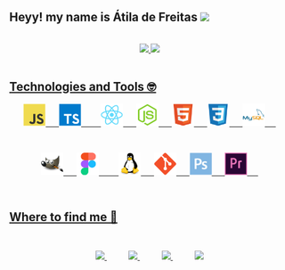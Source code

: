 ## Heyy! my name is Átila de Freitas <img src="https://raw.githubusercontent.com/iampavangandhi/iampavangandhi/master/gifs/Hi.gif" width="30px">
  </br>                                
                                  
<div align="center">
  <a href="https://github.com/atiladefreitas">
  <img height="160em" src="https://github-readme-stats.vercel.app/api?username=atiladefreitas&show_icons=true&theme=dark&include_all_commits=true&count_private=true"/>
  <img height="160em" src="https://github-readme-stats.vercel.app/api/top-langs/?username=atiladefreitas&layout=compact&langs_count=7&theme=dark"/>
</div>

  </br>
  
## Technologies and Tools 🤓  
  <p align="center">
    <img height="40" src="https://raw.githubusercontent.com/devicons/devicon/master/icons/javascript/javascript-original.svg">
    &nbsp;&nbsp;&nbsp;&nbsp;
  <img height="40" src="https://raw.githubusercontent.com/devicons/devicon/master/icons/typescript/typescript-original.svg">
    &nbsp;&nbsp;&nbsp;&nbsp;
      <img height="40" src="https://raw.githubusercontent.com/devicons/devicon/master/icons/react/react-original.svg">
  &nbsp;&nbsp;&nbsp;&nbsp;
        <img height="40" src="https://raw.githubusercontent.com/devicons/devicon/master/icons/nodejs/nodejs-original.svg">
  &nbsp;&nbsp;&nbsp;&nbsp;
    <img height="40" src="https://raw.githubusercontent.com/devicons/devicon/master/icons/html5/html5-original.svg">
    &nbsp;&nbsp;&nbsp;&nbsp;
    <img height="40" src="https://raw.githubusercontent.com/devicons/devicon/master/icons/css3/css3-original.svg">
    &nbsp;&nbsp;&nbsp;&nbsp;
    <img height="40" src="https://github.com/devicons/devicon/blob/master/icons/mysql/mysql-original-wordmark.svg">
        &nbsp;&nbsp;&nbsp;&nbsp;
</p>
</br>
 <p align="center">
    <img height="40" src="https://github.com/devicons/devicon/blob/master/icons/gimp/gimp-original.svg">
    &nbsp;&nbsp;&nbsp;&nbsp;
  <img height="40" src="https://github.com/devicons/devicon/blob/master/icons/figma/figma-original.svg">
    &nbsp;&nbsp;&nbsp;&nbsp;
    <img height="40" src="https://raw.githubusercontent.com/devicons/devicon/master/icons/linux/linux-original.svg">
    &nbsp;&nbsp;&nbsp;&nbsp;
      <img height="40" src="https://raw.githubusercontent.com/devicons/devicon/master/icons/git/git-original.svg">
    &nbsp;&nbsp;&nbsp;&nbsp;
      <img height="40" src="https://github.com/devicons/devicon/blob/master/icons/photoshop/photoshop-plain.svg">
    &nbsp;&nbsp;&nbsp;&nbsp;
      <img height="40" src="https://github.com/devicons/devicon/blob/master/icons/premierepro/premierepro-original.svg">
    &nbsp;&nbsp;&nbsp;&nbsp;

</p>
</div>
  </br>
  
## Where to find me 📱
  </br>
  <p align="center">
  <a href="https://github.com/atiladefreitas">
        <img  src="https://img.shields.io/badge/github-%23100000.svg?&style=for-the-badge&logo=github&logoColor=white&link=mailto:https://github.com/atiladefreitas">
    </a>
  &nbsp;&nbsp;&nbsp;&nbsp;&nbsp;&nbsp;&nbsp;&nbsp;&nbsp;
  <a href="https://instagram.com/atiladefreitas.io">
        <img  src="https://img.shields.io/badge/-Instagram-%23E4405F?style=for-the-badge&logo=instagram&logoColor=white">
    </a>
    &nbsp;&nbsp;&nbsp;&nbsp;&nbsp;&nbsp;&nbsp;&nbsp;&nbsp;
    <a href="https://www.linkedin.com/in/atilafreitas">
        <img src="https://img.shields.io/badge/linkedin-%230077B5.svg?&style=for-the-badge&logo=linkedin&logoColor=white&link=mailto:https://www.linkedin.com/in/atilafreitas/">
    </a>
    &nbsp;&nbsp;&nbsp;&nbsp;&nbsp;&nbsp;&nbsp;&nbsp;&nbsp;
    <a href="mailto:atiladefreitas@protonmail.ch">
        <img src="https://img.shields.io/badge/-atiladefreitas@protonmail.ch-%230077B5?style=for-the-badge&logo=protonmail&logoColor=white&color=lightgrey">
    </a>
  </p>
